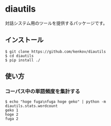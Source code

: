 # diautils

対話システム用のツールを提供するパッケージです。

## インストール

    $ git clone https://github.com/kenkov/diautils
    $ cd diautils
    $ pip install ./

## 使い方

### コーパス中の単語頻度を集計する

    $ echo "hoge fuga\nfuga hoge geko" | python -m diautils.stats.wordcount
    geko 1
    hoge 2
    fuga 2
